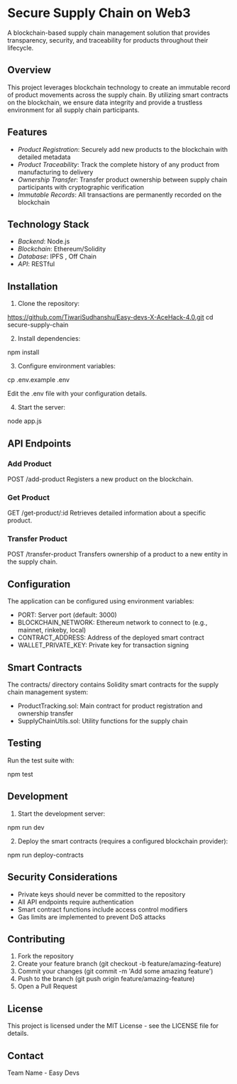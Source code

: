 # Secure Supply Chain on Web3

A blockchain-based supply chain management solution that provides transparency, security, and traceability for products throughout their lifecycle.

## Overview

This project leverages blockchain technology to create an immutable record of product movements across the supply chain. By utilizing smart contracts on the blockchain, we ensure data integrity and provide a trustless environment for all supply chain participants.

## Features

- *Product Registration*: Securely add new products to the blockchain with detailed metadata
- *Product Traceability*: Track the complete history of any product from manufacturing to delivery
- *Ownership Transfer*: Transfer product ownership between supply chain participants with cryptographic verification
- *Immutable Records*: All transactions are permanently recorded on the blockchain


## Technology Stack

- *Backend*: Node.js
- *Blockchain*: Ethereum/Solidity
- *Database*: IPFS , Off Chain
- *API*: RESTful

## Installation

1. Clone the repository:

https://github.com/TiwariSudhanshu/Easy-devs-X-AceHack-4.0.git
cd secure-supply-chain


2. Install dependencies:

npm install


3. Configure environment variables:

cp .env.example .env

Edit the .env file with your configuration details.

4. Start the server:

node app.js


## API Endpoints

### Add Product
POST /add-product
Registers a new product on the blockchain.

### Get Product
GET /get-product/:id
Retrieves detailed information about a specific product.

### Transfer Product
POST /transfer-product
Transfers ownership of a product to a new entity in the supply chain.

## Configuration

The application can be configured using environment variables:

- PORT: Server port (default: 3000)
- BLOCKCHAIN_NETWORK: Ethereum network to connect to (e.g., mainnet, rinkeby, local)
- CONTRACT_ADDRESS: Address of the deployed smart contract
- WALLET_PRIVATE_KEY: Private key for transaction signing


## Smart Contracts

The contracts/ directory contains Solidity smart contracts for the supply chain management system:

- ProductTracking.sol: Main contract for product registration and ownership transfer
- SupplyChainUtils.sol: Utility functions for the supply chain

## Testing

Run the test suite with:

npm test


## Development

1. Start the development server:

npm run dev


2. Deploy the smart contracts (requires a configured blockchain provider):

npm run deploy-contracts


## Security Considerations

- Private keys should never be committed to the repository
- All API endpoints require authentication
- Smart contract functions include access control modifiers
- Gas limits are implemented to prevent DoS attacks

## Contributing

1. Fork the repository
2. Create your feature branch (git checkout -b feature/amazing-feature)
3. Commit your changes (git commit -m 'Add some amazing feature')
4. Push to the branch (git push origin feature/amazing-feature)
5. Open a Pull Request

## License

This project is licensed under the MIT License - see the LICENSE file for details.

## Contact

Team Name - Easy Devs
